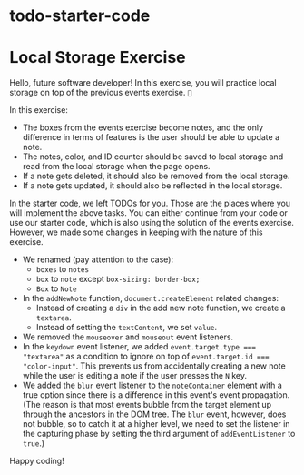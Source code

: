 # todo-starter-code
# Local Storage Exercise

Hello, future software developer! In this exercise, you will practice local storage on top of the previous events exercise. `🤩`

In this exercise:

- The boxes from the events exercise become notes, and the only difference in terms of features is the user should be able to update a note.
- The notes, color, and ID counter should be saved to local storage and read from the local storage when the page opens.
- If a note gets deleted, it should also be removed from the local storage.
- If a note gets updated, it should also be reflected in the local storage.

In the starter code, we left TODOs for you. Those are the places where you will implement the above tasks. You can either continue from your code or use our starter code, which is also using the solution of the events exercise. However, we made some changes in keeping with the nature of this exercise.

- We renamed (pay attention to the case):
    - `boxes` to `notes`
    - `box` to `note` except `box-sizing: border-box;`
    - `Box` to `Note`
- In the `addNewNote` function, `document.createElement` related changes:
    - Instead of creating a `div` in the add new note function, we create a `textarea`.
    - Instead of setting the `textContent`, we set `value`.
- We removed the `mouseover` and `mouseout` event listeners.
- In the `keydown` event listener, we added `event.target.type === "textarea"` as a condition to ignore on top of `event.target.id === "color-input"`. This prevents us from accidentally creating a new note while the user is editing a note if the user presses the `N` key.
- We added the `blur` event listener to the `noteContainer` element with a true option since there is a difference in this event's event propagation. (The reason is that most events bubble from the target element up through the ancestors in the DOM tree. The `blur` event, however, does not bubble, so to catch it at a higher level, we need to set the listener in the capturing phase by setting the third argument of `addEventListener` to `true`.)

Happy coding!